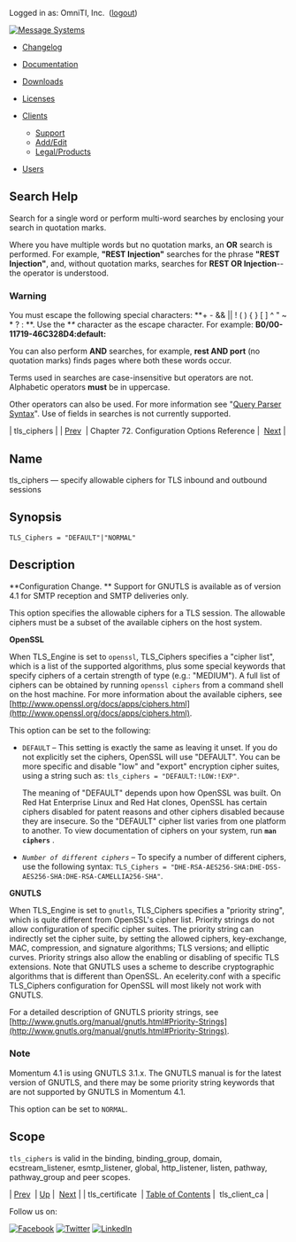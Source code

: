 Logged in as: OmniTI, Inc.  ([logout](https://support.messagesystems.com/logout.php))

[![Message Systems](https://support.messagesystems.com/images/ms-white205.png)](https://support.messagesystems.com/start.php) 

*   [Changelog](https://support.messagesystems.com/start.php?show=changelog)
*   [Documentation](https://support.messagesystems.com/docs/)
*   [Downloads](https://support.messagesystems.com/start.php)

*   [Licenses](https://support.messagesystems.com/license_summary.php)
*   <a href="">Clients</a>
    *   [Support](https://support.messagesystems.com/cs.php)
    *   [Add/Edit](https://support.messagesystems.com/edit_client.php)
    *   [Legal/Products](https://support.messagesystems.com/edit_products.php)
*   [Users](https://support.messagesystems.com/edit_customer.php)

## Search Help

Search for a single word or perform multi-word searches by enclosing your search in quotation marks.

Where you have multiple words but no quotation marks, an **OR** search is performed. For example, **"REST Injection"** searches for the phrase **"REST Injection"**, and, without quotation marks, searches for **REST OR Injection**--the operator is understood.

### Warning

You must escape the following special characters: **+ - && || ! ( ) { } [ ] ^ " ~ * ? : \**. Use the **\** character as the escape character. For example: **B0/00-11719-46C328D4\:default\:**

You can also perform **AND** searches, for example, **rest AND port** (no quotation marks) finds pages where both these words occur.

Terms used in searches are case-insensitive but operators are not. Alphabetic operators **must** be in uppercase.

Other operators can also be used. For more information see "[Query Parser Syntax](https://lucene.apache.org/core/old_versioned_docs/versions/3_0_0/queryparsersyntax.html)". Use of fields in searches is not currently supported.

| tls_ciphers |
| [Prev](config.tls_certificate.php)  | Chapter 72. Configuration Options Reference |  [Next](config.tls_client_ca.php) |

<a name="config.tls_ciphers"></a>
## Name

tls_ciphers — specify allowable ciphers for TLS inbound and outbound sessions

## Synopsis

`TLS_Ciphers = "DEFAULT"|"NORMAL"`

<a name="idp26967120"></a>
## Description

**Configuration Change. ** Support for GNUTLS is available as of version 4.1 for SMTP reception and SMTP deliveries only.

This option specifies the allowable ciphers for a TLS session. The allowable ciphers must be a subset of the available ciphers on the host system.

**OpenSSL**

When TLS_Engine is set to `openssl`, TLS_Ciphers specifies a "cipher list", which is a list of the supported algorithms, plus some special keywords that specify ciphers of a certain strength of type (e.g.: "MEDIUM"). A full list of ciphers can be obtained by running `openssl ciphers` from a command shell on the host machine. For more information about the available ciphers, see [http://www.openssl.org/docs/apps/ciphers.html](http://www.openssl.org/docs/apps/ciphers.html).

This option can be set to the following:

*   `DEFAULT` – This setting is exactly the same as leaving it unset. If you do not explicitly set the ciphers, OpenSSL will use "DEFAULT". You can be more specific and disable "low" and "export" encryption cipher suites, using a string such as: `tls_ciphers = "DEFAULT:!LOW:!EXP"`.

    The meaning of "DEFAULT" depends upon how OpenSSL was built. On Red Hat Enterprise Linux and Red Hat clones, OpenSSL has certain ciphers disabled for patent reasons and other ciphers disabled because they are insecure. So the "DEFAULT" cipher list varies from one platform to another. To view documentation of ciphers on your system, run **`man ciphers`**         .

*   *`Number of different ciphers`*                       – To specify a number of different ciphers, use the following syntax: `TLS_Ciphers = "DHE-RSA-AES256-SHA:DHE-DSS-AES256-SHA:DHE-RSA-CAMELLIA256-SHA"`.

**GNUTLS**

When TLS_Engine is set to `gnutls`, TLS_Ciphers specifies a "priority string", which is quite different from OpenSSL's cipher list. Priority strings do not allow configuration of specific cipher suites. The priority string can indirectly set the cipher suite, by setting the allowed ciphers, key-exchange, MAC, compression, and signature algorithms; TLS versions; and elliptic curves. Priority strings also allow the enabling or disabling of specific TLS extensions. Note that GNUTLS uses a scheme to describe cryptographic algorithms that is different than OpenSSL. An ecelerity.conf with a specific TLS_Ciphers configuration for OpenSSL will most likely not work with GNUTLS.

For a detailed description of GNUTLS priority strings, see [http://www.gnutls.org/manual/gnutls.html#Priority-Strings](http://www.gnutls.org/manual/gnutls.html#Priority-Strings).

### Note

Momentum 4.1 is using GNUTLS 3.1.x. The GNUTLS manual is for the latest version of GNUTLS, and there may be some priority string keywords that are not supported by GNUTLS in Momentum 4.1.

This option can be set to `NORMAL`.

<a name="idp26985552"></a>
## Scope

`tls_ciphers` is valid in the binding, binding_group, domain, ecstream_listener, esmtp_listener, global, http_listener, listen, pathway, pathway_group and peer scopes.

| [Prev](config.tls_certificate.php)  | [Up](config.options.ref.php) |  [Next](config.tls_client_ca.php) |
| tls_certificate  | [Table of Contents](index.php) |  tls_client_ca |

Follow us on:

[![Facebook](https://support.messagesystems.com/images/icon-facebook.png)](http://www.facebook.com/messagesystems) [![Twitter](https://support.messagesystems.com/images/icon-twitter.png)](http://twitter.com/#!/MessageSystems) [![LinkedIn](https://support.messagesystems.com/images/icon-linkedin.png)](http://www.linkedin.com/company/message-systems)